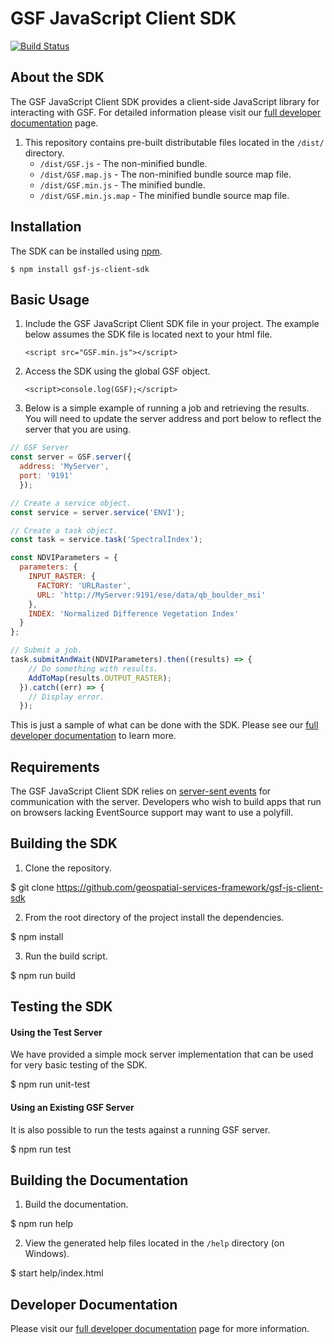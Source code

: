 # GSF JavaScript Client SDK
[![Build Status](https://travis-ci.org/geospatial-services-framework/gsf-js-client-sdk.svg?branch=master)](https://travis-ci.org/geospatial-services-framework/gsf-js-client-sdk)
## About the SDK
The GSF JavaScript Client SDK provides a client-side JavaScript library for interacting with GSF.  For detailed information please visit our [full developer documentation] page.

1. This repository contains pre-built distributable files located in the `/dist/` directory.
    - `/dist/GSF.js` - The non-minified bundle.
    - `/dist/GSF.map.js` - The non-minified bundle source map file.
    - `/dist/GSF.min.js` - The minified bundle.
    - `/dist/GSF.min.js.map` - The minified bundle source map file.

## Installation
The SDK can be installed using [npm].

    $ npm install gsf-js-client-sdk

## Basic Usage
1. Include the GSF JavaScript Client SDK file in your project.  The example below assumes the SDK file is located next to your html file.

    `<script src="GSF.min.js"></script>`

2. Access the SDK using the global GSF object.

    `<script>console.log(GSF);</script>`

3. Below is a simple example of running a job and retrieving the results.  You will need to update the server address and port below to reflect the server that you are using.

```javascript
// GSF Server
const server = GSF.server({
  address: 'MyServer',
  port: '9191'
  });

// Create a service object.
const service = server.service('ENVI');

// Create a task object.
const task = service.task('SpectralIndex');

const NDVIParameters = {
  parameters: {
    INPUT_RASTER: {
      FACTORY: 'URLRaster',
      URL: 'http://MyServer:9191/ese/data/qb_boulder_msi'
    },
    INDEX: 'Normalized Difference Vegetation Index'
  }
};

// Submit a job.
task.submitAndWait(NDVIParameters).then((results) => {
    // Do something with results.
    AddToMap(results.OUTPUT_RASTER);
  }).catch((err) => {
    // Display error.
  });
```

This is just a sample of what can be done with the SDK.  Please see our [full developer documentation] to learn more.

## Requirements
The GSF JavaScript Client SDK relies on [server-sent events] for communication with the server.  Developers who wish to build apps that run on browsers lacking EventSource support may want to use a polyfill.

## Building the SDK
1. Clone the repository.

  $ git clone https://github.com/geospatial-services-framework/gsf-js-client-sdk

2. From the root directory of the project install the dependencies.

  $ npm install

3. Run the build script.

  $ npm run build

## Testing the SDK
#### Using the Test Server
We have provided a simple mock server implementation that can be used for very basic testing of the SDK.

  $ npm run unit-test

#### Using an Existing GSF Server
It is also possible to run the tests against a running GSF server.

  $ npm run test

## Building the Documentation
1. Build the documentation.

  $ npm run help

2. View the generated help files located in the `/help` directory (on Windows).

  $ start help/index.html

## Developer Documentation
Please visit our [full developer documentation] page for more information.


[full developer documentation]: https://geospatial-services-framework.github.io/sdk-docs/
[npm]:http://npmjs.com
[server-sent events]:https://www.w3schools.com/html/html5_serversentevents.asp
